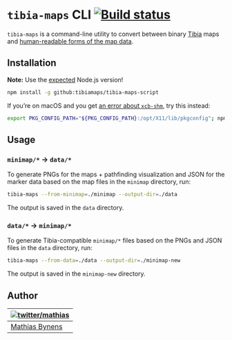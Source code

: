 # `tibia-maps` CLI [![Build status](https://travis-ci.org/tibiamaps/tibia-maps-script.svg?branch=main)](https://travis-ci.org/tibiamaps/tibia-maps-script)

`tibia-maps` is a command-line utility to convert between binary [Tibia](https://www.tibia.com/) maps and [human-readable forms of the map data](https://github.com/tibiamaps/tibia-map-data).

## Installation

**Note:** Use the [expected](https://github.com/tibiamaps/tibia-maps-script/blob/main/.nvmrc) Node.js version!

```sh
npm install -g github:tibiamaps/tibia-maps-script
```

If you’re on macOS and you get [an error about `xcb-shm`](https://github.com/Automattic/node-canvas/pull/541), try this instead:

```sh
export PKG_CONFIG_PATH="${PKG_CONFIG_PATH}:/opt/X11/lib/pkgconfig"; npm install -g tibia-maps
```

## Usage

### `minimap/*` → `data/*`

To generate PNGs for the maps + pathfinding visualization and JSON for the marker data based on the map files in the `minimap` directory, run:

```sh
tibia-maps --from-minimap=./minimap --output-dir=./data
```

The output is saved in the `data` directory.

### `data/*` → `minimap/*`

To generate Tibia-compatible `minimap/*` files based on the PNGs and JSON files in the `data` directory, run:

```sh
tibia-maps --from-data=./data --output-dir=./minimap-new
```

The output is saved in the `minimap-new` directory.

## Author

| [![twitter/mathias](https://gravatar.com/avatar/24e08a9ea84deb17ae121074d0f17125?s=70)](https://twitter.com/mathias "Follow @mathias on Twitter") |
|---|
| [Mathias Bynens](https://mathiasbynens.be/) |
